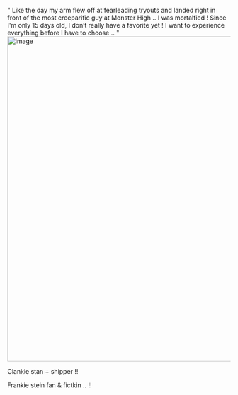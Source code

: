
" Like the day my arm flew off at fearleading tryouts and landed right in front of the most creeparific guy at Monster High .. I was mortalfied !
Since I'm only 15 days old, I don’t really have a favorite yet ! I want to experience everything before I have to choose .. "
<img width="736" height="736" alt="image" src="https://github.com/user-attachments/assets/b651432d-ba32-4d6a-a1e9-02995efd1ef0" />

Clankie stan + shipper !!

Frankie stein fan & fictkin .. !!
